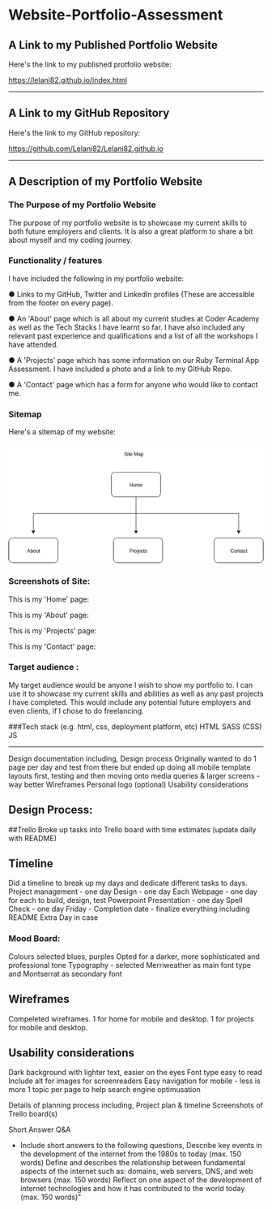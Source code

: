 # Website-Portfolio-Assessment

## A Link to my Published Portfolio Website
Here's the link to my published protfolio website:

https://lelani82.github.io/index.html

__________________

## A Link to my GitHub Repository
Here's the link to my GitHub repository:

https://github.com/Lelani82/Lelani82.github.io

_________________

## A Description of my Portfolio Website


### The Purpose of my Portfolio Website

The purpose of my portfolio website is to showcase my current skills to both future employers and clients. It is also a great platform to share a bit about myself and my coding journey.


### Functionality / features 

I have included the following in my portfolio website:

● Links to my GitHub, Twitter and LinkedIn profiles (These are accessible from the footer on every page).

● An 'About' page which is all about my current studies at Coder Academy as well as the Tech Stacks I have learnt so far. I have also included any relevant past experience and qualifications and a list of all the workshops I have attended.  

● A 'Projects' page which has some information on our Ruby Terminal App Assessment. I have included a photo and a link to my GitHub Repo.

● A 'Contact' page which has a form for anyone who would like to contact me.


### Sitemap

Here's a sitemap of my website:

![sitemap](docs/1-sitemap.png "sitemap")


### Screenshots of Site: 

This is my 'Home' page:

This is my 'About' page:

This is my 'Projects' page:

This is my 'Contact' page:

### Target audience :

My target audience would be anyone I wish to show my portfolio to. I can use it to showcase my current skills and abilities as well as any past projects I have completed. This would include any potential future employers and even clients, if I chose to do freelancing.

   ###Tech stack (e.g. html, css, deployment platform, etc) 
   HTML
   SASS (CSS)
   JS

__________________________________

Design documentation including, 
   Design process 
   Originally wanted to do 1 page per day and test from there but ended up doing all mobile template layouts first, testing and then moving onto media queries & larger screens - way better
   Wireframes 
   Personal logo (optional) 
   Usability considerations 

## Design Process:
##Trello
Broke up tasks into Trello board with time estimates (update daily with README)
## Timeline
Did a timeline to break up my days and dedicate different tasks to days.
Project management - one day
Design - one day
Each Webpage - one day for each to build, design, test
Powerpoint Presentation - one day
Spell Check - one day
Friday - Completion date - finalize everything including README
Extra Day in case

### Mood Board:
Colours selected blues, purples
Opted for a darker, more sophisticated and professional tone
Typography - selected Merriweather as main font type and Montserrat
 as secondary font

## Wireframes
Compeleted wireframes. 1 for home for mobile and desktop. 1 for projects for mobile and desktop.

## Usability considerations
Dark background with lighter text, easier on the eyes
Font type easy to read
Include alt for images for screenreaders
Easy navigation for mobile - less is more
1 topic per page to help search engine optimusation

Details of planning process including, 
   Project plan & timeline 
   Screenshots of Trello board(s)

Short Answer Q&A 
 - Include short answers to the following questions, 
   Describe key events in the development of the internet from the 1980s to today (max. 150 words) 
   Define and describes the relationship between fundamental aspects of the internet such as: domains, web servers, DNS, and web browsers (max. 150 words) 
   Reflect on one aspect of the development of internet technologies and how it has contributed to the world today (max. 150 words)"